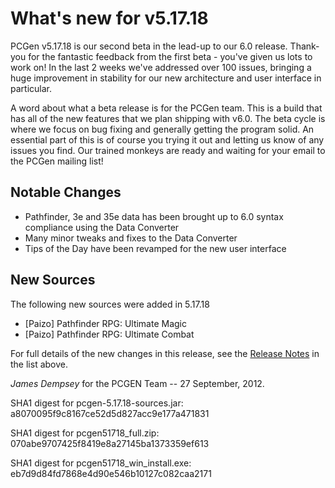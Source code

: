 # What's new for v5.17.18

PCGen v5.17.18 is our second beta in the lead-up to our 6.0 release. Thank-you for the fantastic feedback from the first beta - you've given us lots to work on! In the last 2 weeks we've addressed over 100 issues, bringing a huge improvement in stability for our new architecture and user interface in particular. 

A word about what a beta release is for the PCGen team. This is a build that has all of the new features that we plan shipping with v6.0. The beta cycle is where we focus on bug fixing and generally getting the program solid. An essential part of this is of course you trying it out and letting us know of any issues you find. Our trained monkeys are ready and waiting for your email to the PCGen mailing list!

## Notable Changes


* Pathfinder, 3e and 35e data has been brought up to 6.0 syntax compliance using the Data Converter
* Many minor tweaks and fixes to the Data Converter
* Tips of the Day have been revamped for the new user interface

## New Sources

The following new sources were added in 5.17.18

* [Paizo] Pathfinder RPG: Ultimate Magic
* [Paizo] Pathfinder RPG: Ultimate Combat


For full details of the new changes in this release, see the 
[Release Notes](https://sourceforge.net/projects/pcgen/files/PCGen%20Unstable/5.17.18%20Beta/pcgen-release-notes-51718.html/download) in the list above.

*James Dempsey* for the PCGEN Team -- 27 September, 2012.



SHA1 digest for pcgen-5.17.18-sources.jar:
a8070095f9c8167ce52d5d827acc9e177a471831 

SHA1 digest for pcgen51718_full.zip:
070abe9707425f8419e8a27145ba1373359ef613 

SHA1 digest for pcgen51718_win_install.exe:
eb7d9d84fd7868e4d90e546b10127c082caa2171 
